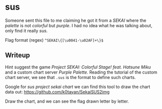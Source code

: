 # sus

Someone sent this file to me claiming he got it from a _SEKAI_ where the _palette_ is not _colorful_ but _purple_. I had no idea what he was talking about, only find it really _sus_.

Flag format (regex) `^SEKAI\{[\u0041-\u02AF]+\}$`

## Writeup
Hint suggest the game *Project SEKAI: Colorful Stage! feat. Hatsune Miku* and a custom chart server *Purple Palette*.
Reading the tutorial of the custom chart server, we see that `.sus` is the format to define such charts.

Google for _sus project sekai chart_ we can find this tool to draw the chart data out:
https://github.com/k0tayan/SekaiSUS2img

Draw the chart, and we can see the flag drawn letter by letter.